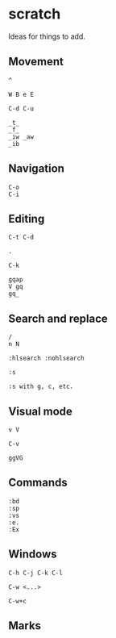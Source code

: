 # scratch

Ideas for things to add.

## Movement

```
^

W B e E

C-d C-u

_t_
_f_
_iw _aw
_ib
```

## Navigation

```
C-o
C-i
```

## Editing

```
C-t C-d

.

C-k

gqap
V gq
gq_
```

## Search and replace

```
/
n N

:hlsearch :nohlsearch

:s

:s with g, c, etc.
```

## Visual mode

```
v V

C-v

ggVG
```

## Commands

```
:bd
:sp
:vs
:e.
:Ex
```

## Windows

```
C-h C-j C-k C-l

C-w <...>

C-w+c
```

## Marks

